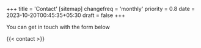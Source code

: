 +++
title = 'Contact'
[sitemap]
  changefreq = 'monthly'
  priority = 0.8
date = 2023-10-20T00:45:35+05:30
draft = false
+++

You can get in touch with the form below

{{< contact >}}
